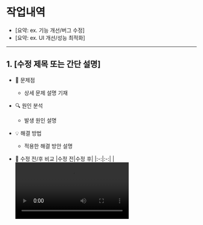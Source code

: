 # 작업내역

- [요약: ex. 기능 개선/버그 수정]
- [요약: ex. UI 개선/성능 최적화]

---

## 1. [수정 제목 또는 간단 설명]

- 🚨 문제점

  - 상세 문제 설명 기재

- 🔍 원인 분석
  - 발생 원인 설명
- 💡 해결 방법

  - 적용한 해결 방안 설명

- 🔄 수정 전/후 비교
  |수정 전|수정 후|
  |:-:|:-:|
  |<video src="" />|<video src="" />|
